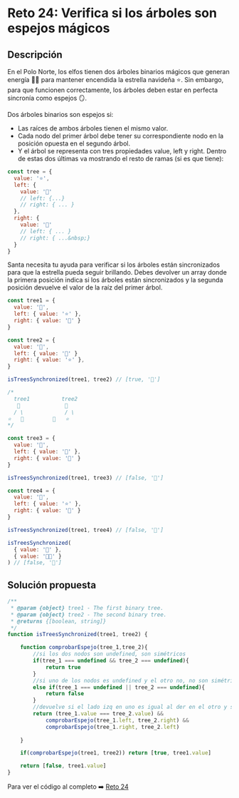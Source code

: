 # Reto 24: Verifica si los árboles son espejos mágicos
## Descripción
En el Polo Norte, los elfos tienen dos árboles binarios mágicos que generan energía 🌲🌲 para mantener encendida la estrella navideña ⭐️. Sin embargo, para que funcionen correctamente, los árboles deben estar en perfecta sincronía como espejos 🪞.

Dos árboles binarios son espejos si:

* Las raíces de ambos árboles tienen el mismo valor.
* Cada nodo del primer árbol debe tener su correspondiente nodo en la posición opuesta en el segundo árbol.
* Y el árbol se representa con tres propiedades value, left y right. Dentro de estas dos últimas va mostrando el resto de ramas (si es que tiene):

```js
const tree = {
  value: '⭐️',
  left: {
    value: '🎅'
    // left: {...}
    // right: { ... }
  },
  right: {
    value: '🎁'
    // left: { ... }
    // right: { ...&nbsp;}
  }
}
```
Santa necesita tu ayuda para verificar si los árboles están sincronizados para que la estrella pueda seguir brillando. Debes devolver un array donde la primera posición indica si los árboles están sincronizados y la segunda posición devuelve el valor de la raíz del primer árbol.

```js
const tree1 = {
  value: '🎄',
  left: { value: '⭐' },
  right: { value: '🎅' }
}

const tree2 = {
  value: '🎄',
  left: { value: '🎅' }
  right: { value: '⭐' },
}

isTreesSynchronized(tree1, tree2) // [true, '🎄']

/*
  tree1          tree2
   🎄              🎄
  / \             / \
⭐   🎅         🎅   ⭐
*/

const tree3 = {
  value: '🎄',
  left: { value: '🎅' },
  right: { value: '🎁' }
}

isTreesSynchronized(tree1, tree3) // [false, '🎄']

const tree4 = {
  value: '🎄',
  left: { value: '⭐' },
  right: { value: '🎅' }
}

isTreesSynchronized(tree1, tree4) // [false, '🎄']

isTreesSynchronized(
  { value: '🎅' },
  { value: '🧑‍🎄' }
) // [false, '🎅']
```

## Solución propuesta

```js
/**
 * @param {object} tree1 - The first binary tree.
 * @param {object} tree2 - The second binary tree.
 * @returns {[boolean, string]}
 */
function isTreesSynchronized(tree1, tree2) {

    function comprobarEspejo(tree_1,tree_2){
        //si los dos nodos son undefined, son simétricos
        if(tree_1 === undefined && tree_2 === undefined){
            return true
        }
        //si uno de los nodos es undefined y el otro no, no son simétricos
        else if(tree_1 === undefined || tree_2 === undefined){
            return false
        }
        //devuelve si el lado izq en uno es igual al der en el otro y si el valor es igual
        return (tree_1.value === tree_2.value) &&
            comprobarEspejo(tree_1.left, tree_2.right) &&
            comprobarEspejo(tree_1.right, tree_2.left)
        
    }

    if(comprobarEspejo(tree1, tree2)) return [true, tree1.value]

    return [false, tree1.value]
}
```

Para ver el código al completo :arrow_right:
[Reto 24](https://github.com/Sara-404/adventjs-2024/blob/main/reto24.js)